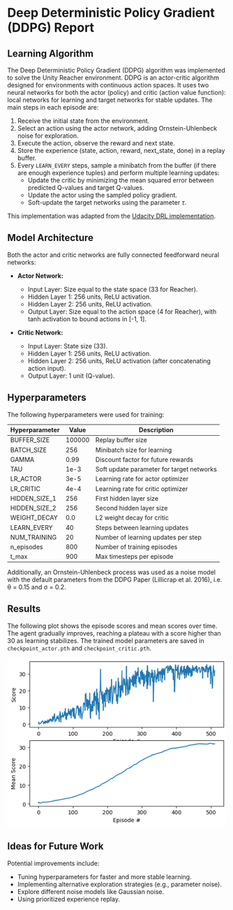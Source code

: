 
# Deep Deterministic Policy Gradient (DDPG) Report

## Learning Algorithm

The Deep Deterministic Policy Gradient (DDPG) algorithm was implemented to solve the Unity Reacher environment. DDPG is an actor-critic algorithm designed for environments with continuous action spaces. It uses two neural networks for both the actor (policy) and critic (action value function): local networks for learning and target networks for stable updates. The main steps in each episode are:

1. Receive the initial state from the environment.
2. Select an action using the actor network, adding Ornstein-Uhlenbeck noise for exploration.
3. Execute the action, observe the reward and next state.
4. Store the experience (state, action, reward, next_state, done) in a replay buffer.
5. Every `LEARN_EVERY` steps, sample a minibatch from the buffer (if there are enough experience tuples) and perform multiple learning updates:
	 - Update the critic by minimizing the mean squared error between predicted Q-values and target Q-values.
	 - Update the actor using the sampled policy gradient.
	 - Soft-update the target networks using the parameter $\tau$.

This implementation was adapted from the [Udacity DRL implementation](https://github.com/udacity/deep-reinforcement-learning).

## Model Architecture

Both the actor and critic networks are fully connected feedforward neural networks:

- **Actor Network:**
	- Input Layer: Size equal to the state space (33 for Reacher).
	- Hidden Layer 1: 256 units, ReLU activation.
	- Hidden Layer 2: 256 units, ReLU activation.
	- Output Layer: Size equal to the action space (4 for Reacher), with tanh activation to bound actions in [-1, 1].

- **Critic Network:**
	- Input Layer: State size (33).
	- Hidden Layer 1: 256 units, ReLU activation.
	- Hidden Layer 2: 256 units, ReLU activation (after concatenating action input).
	- Output Layer: 1 unit (Q-value).

## Hyperparameters

The following hyperparameters were used for training:

| Hyperparameter | Value         | Description                                  |
|---------------|---------------|----------------------------------------------|
| BUFFER_SIZE   | 100000        | Replay buffer size                           |
| BATCH_SIZE    | 256           | Minibatch size for learning                  |
| GAMMA         | 0.99          | Discount factor for future rewards           |
| TAU           | 1e-3          | Soft update parameter for target networks    |
| LR_ACTOR      | 3e-5          | Learning rate for actor optimizer            |
| LR_CRITIC     | 4e-4          | Learning rate for critic optimizer           |
| HIDDEN_SIZE_1 | 256           | First hidden layer size                      |
| HIDDEN_SIZE_2 | 256           | Second hidden layer size                     |
| WEIGHT_DECAY  | 0.0           | L2 weight decay for critic                   |
| LEARN_EVERY   | 40            | Steps between learning updates               |
| NUM_TRAINING  | 20            | Number of learning updates per step          |
| n_episodes    | 800           | Number of training episodes                  |
| t_max         | 900           | Max timesteps per episode                    |

Additionally, an Ornstein-Uhlenbeck process was used as a noise model with the default parameters from the DDPG Paper (Lillicrap et al. 2016), i.e. θ = 0.15 and σ = 0.2. 

## Results

The following plot shows the episode scores and mean scores over time. The agent gradually improves, reaching a plateau with a score higher than 30 as learning stabilizes. The trained model parameters are saved in `checkpoint_actor.pth` and `checkpoint_critic.pth`.

![Training score plot](training_results.png)

## Ideas for Future Work

Potential improvements include:
- Tuning hyperparameters for faster and more stable learning.
- Implementing alternative exploration strategies (e.g., parameter noise).
- Explore different noise models like Gaussian noise.
- Using prioritized experience replay.
